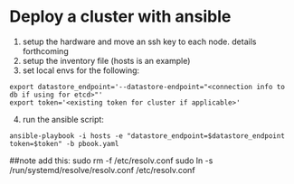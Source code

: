 # Deploy a cluster with ansible
1) setup the hardware and move an ssh key to each node.  details forthcoming
2) setup the inventory file (hosts is an example)
3) set local envs for the following:

```
export datastore_endpoint='--datastore-endpoint="<connection info to db if using for etcd>"'
export token='<existing token for cluster if applicable>'
```
4) run the ansible script:
```
ansible-playbook -i hosts -e "datastore_endpoint=$datastore_endpoint token=$token" -b pbook.yaml
```


##note
add this:
sudo rm -f /etc/resolv.conf
sudo ln -s /run/systemd/resolve/resolv.conf /etc/resolv.conf